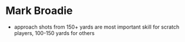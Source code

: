 # Mark Broadie
* approach shots from 150+ yards are most important skill for scratch players, 100-150 yards for others
